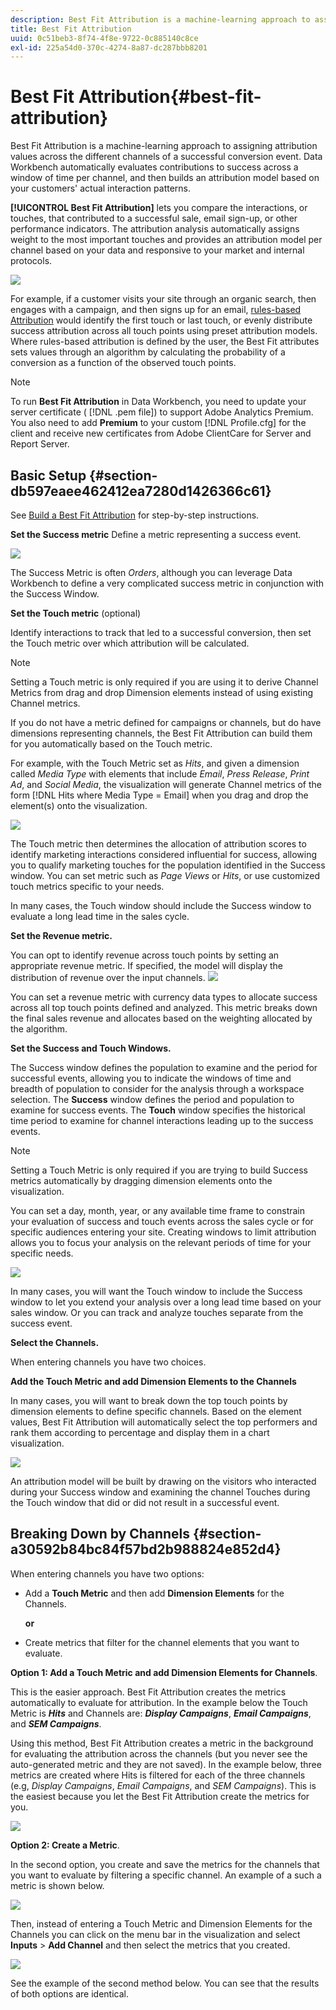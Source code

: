 ```yaml
---
description: Best Fit Attribution is a machine-learning approach to assigning attribution values across the different channels of a successful conversion event. Data Workbench automatically evaluates contributions to success across a window of time per channel, and then builds an attribution model based on your customers' actual interaction patterns.
title: Best Fit Attribution
uuid: 0c51beb3-8f74-4f8e-9722-0c885140c8ce
exl-id: 225a54d0-370c-4274-8a87-dc287bbb8201
---
```

# Best Fit Attribution{#best-fit-attribution}

Best Fit Attribution is a machine-learning approach to assigning attribution values across the different channels of a successful conversion event. Data Workbench automatically evaluates contributions to success across a window of time per channel, and then builds an attribution model based on your customers' actual interaction patterns.

**[!UICONTROL Best Fit Attribution]** lets you compare the interactions, or touches, that contributed to a successful sale, email sign-up, or other performance indicators. The attribution analysis automatically assigns weight to the most important touches and provides an attribution model per channel based on your data and responsive to your market and internal protocols.

![](assets/attrib_windows_5.png)

For example, if a customer visits your site through an organic search, then engages with a campaign, and then signs up for an email, [rules-based Attribution](/help/home/c-get-started/c-attribution-profiles/c-rules-attrib/c-rules-attrib.md) would identify the first touch or last touch, or evenly distribute success attribution across all touch points using preset attribution models. Where rules-based attribution is defined by the user, the Best Fit attributes sets values through an algorithm by calculating the probability of a conversion as a function of the observed touch points.

>[!NOTE]
>
>To run **Best Fit Attribution** in Data Workbench, you need to update your server certificate ( [!DNL .pem file]) to support Adobe Analytics Premium. You also need to add **Premium** to your custom [!DNL Profile.cfg] for the client and receive new certificates from Adobe ClientCare for Server and Report Server. 

## Basic Setup {#section-db597eaee462412ea7280d1426366c61}

See [Build a Best Fit Attribution](../../../../home/c-get-started/c-attribution-profiles/c-attrib-algorithmic/c-attrib-building.md#concept-fede6fc4f592475fa8b351b1765a522d) for step-by-step instructions.

**Set the Success metric** 
Define a metric representing a success event.

![](assets/attrib_windows_1.png)

The Success Metric is often *Orders*, although you can leverage Data Workbench to define a very complicated success metric in conjunction with the Success Window.

**Set the Touch metric** (optional)

Identify interactions to track that led to a successful conversion, then set the Touch metric over which attribution will be calculated.

>[!NOTE]
>
>Setting a Touch metric is only required if you are using it to derive Channel Metrics from drag and drop Dimension elements instead of using existing Channel metrics.

If you do not have a metric defined for campaigns or channels, but do have dimensions representing channels, the Best Fit Attribution can build them for you automatically based on the Touch metric.

For example, with the Touch Metric set as *Hits*, and given a dimension called *Media Type* with elements that include *Email*, *Press Release*, *Print Ad*, and *Social Media*, the visualization will generate Channel metrics of the form [!DNL Hits where Media Type = Email] when you drag and drop the element(s) onto the visualization. 

![](assets/attrib_windows_2.png)

The Touch metric then determines the allocation of attribution scores to identify marketing interactions considered influential for success, allowing you to qualify marketing touches for the population identified in the Success window. You can set metric such as *Page Views* or *Hits*, or use customized touch metrics specific to your needs.

In many cases, the Touch window should include the Success window to evaluate a long lead time in the sales cycle.

**Set the Revenue metric.**

You can opt to identify revenue across touch points by setting an appropriate revenue metric. If specified, the model will display the distribution of revenue over the input channels. ![](assets/attrib_windows_6.png)

You can set a revenue metric with currency data types to allocate success across all top touch points defined and analyzed. This metric breaks down the final sales revenue and allocates based on the weighting allocated by the algorithm.

**Set the Success and Touch Windows.**

The Success window defines the population to examine and the period for successful events, allowing you to indicate the windows of time and breadth of population to consider for the analysis through a workspace selection. The **Success** window defines the period and population to examine for success events. The **Touch** window specifies the historical time period to examine for channel interactions leading up to the success events.

>[!NOTE]
>
>Setting a Touch Metric is only required if you are trying to build Success metrics automatically by dragging dimension elements onto the visualization.

You can set a day, month, year, or any available time frame to constrain your evaluation of success and touch events across the sales cycle or for specific audiences entering your site. Creating windows to limit attribution allows you to focus your analysis on the relevant periods of time for your specific needs. 

![](assets/attrib_windows_4.png)

In many cases, you will want the Touch window to include the Success window to let you extend your analysis over a long lead time based on your sales window. Or you can track and analyze touches separate from the success event.

**Select the Channels.**

When entering channels you have two choices.

**Add the Touch Metric and add Dimension Elements to the Channels**

In many cases, you will want to break down the top touch points by dimension elements to define specific channels. Based on the element values, Best Fit Attribution will automatically select the top performers and rank them according to percentage and display them in a chart visualization.

![](assets/attrib_windows_7.png)

An attribution model will be built by drawing on the visitors who interacted during your Success window and examining the channel Touches during the Touch window that did or did not result in a successful event.

## Breaking Down by Channels {#section-a30592b84bc84f57bd2b988824e852d4}

When entering channels you have two options:

* Add a **Touch Metric** and then add **Dimension Elements** for the Channels.

  **or** 

* Create metrics that filter for the channel elements that you want to evaluate.

**Option 1: Add a Touch Metric and add Dimension Elements for Channels**.

This is the easier approach. Best Fit Attribution creates the metrics automatically to evaluate for attribution. In the example below the Touch Metric is ***Hits*** and Channels are: ***Display Campaigns***, ***Email Campaigns***, and ***SEM Campaigns***.

Using this method, Best Fit Attribution creates a metric in the background for evaluating the attribution across the channels (but you never see the auto-generated metric and they are not saved). In the example below, three metrics are created where Hits is filtered for each of the three channels (e.g, *Display Campaigns*, *Email Campaigns*, and *SEM Campaigns*). This is the easiest because you let the Best Fit Attribution create the metrics for you.

![](assets/attrib_touch_add_dims.png)

**Option 2: Create a Metric**.

In the second option, you create and save the metrics for the channels that you want to evaluate by filtering a specific channel. An example of a such a metric is shown below.

![](assets/attrib_create_metric.png)

Then, instead of entering a Touch Metric and Dimension Elements for the Channels you can click on the menu bar in the visualization and select **Inputs** > **Add Channel** and then select the metrics that you created. 

![](assets/attrib_results_2.png)

See the example of the second method below. You can see that the results of both options are identical.
